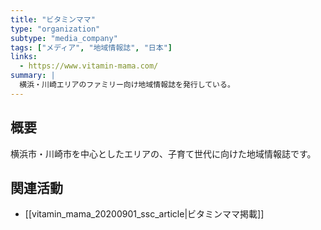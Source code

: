 ```yaml
---
title: "ビタミンママ"
type: "organization"
subtype: "media_company"
tags: ["メディア", "地域情報誌", "日本"]
links:
  - https://www.vitamin-mama.com/
summary: |
  横浜・川崎エリアのファミリー向け地域情報誌を発行している。
---
```

## 概要
横浜市・川崎市を中心としたエリアの、子育て世代に向けた地域情報誌です。

## 関連活動
-  [[vitamin_mama_20200901_ssc_article|ビタミンママ掲載]]
